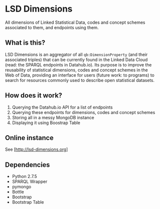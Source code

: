 LSD Dimensions
==============

All dimensions of Linked Statistical Data, codes and concept schemes
associated to them, and endpoints using them.

## What is this?

LSD Dimensions is an aggregator of all `qb:DimensionProperty` (and
their associated triples) that can be currently found in the Linked
Data Cloud (read: the SPARQL endpoints in Datahub.io). Its purpose is
to improve the reusability of statistical dimensions, codes and
concept schemes in the Web of Data, providing an interface for users
(future work: to programs) to search for resources commonly used to
describe open statistical datasets.

## How does it work?

1. Querying the Datahub.io API for a list of endpoints
2. Querying these endpoints for dimensions, codes and concept schemes
3. Storing all in a messy MongoDB instance
4. Displaying it using Boostrap Table

## Online instance

See [http://lsd-dimensions.org]

## Dependencies

- Python 2.7.5
- SPARQL Wrapper
- pymongo
- Bottle
- Bootstrap
- Bootstrap Table
